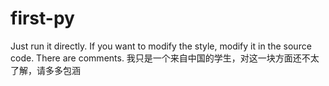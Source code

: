# first-py
Just run it directly. If you want to modify the style, modify it in the source code. There are comments.
我只是一个来自中国的学生，对这一块方面还不太了解，请多多包涵

